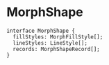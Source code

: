 # MorphShape

```
interface MorphShape {
  fillStyles: MorphFillStyle[];
  lineStyles: LineStyle[];
  records: MorphShapeRecord[];
}
```
